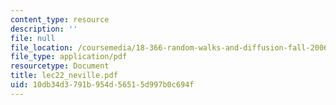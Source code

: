 ```yaml
---
content_type: resource
description: ''
file: null
file_location: /coursemedia/18-366-random-walks-and-diffusion-fall-2006/10db34d3791b954d56515d997b0c694f_lec22_neville.pdf
file_type: application/pdf
resourcetype: Document
title: lec22_neville.pdf
uid: 10db34d3-791b-954d-5651-5d997b0c694f
---
```

